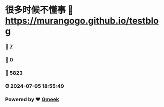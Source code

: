 # 很多时候不懂事 :link: https://murangogo.github.io/testblog 
### :page_facing_up: [7](https://murangogo.github.io/testblog/tag.html) 
### :speech_balloon: 0 
### :hibiscus: 5823 
### :alarm_clock: 2024-07-05 18:55:49 
### Powered by :heart: [Gmeek](https://github.com/Meekdai/Gmeek)
